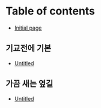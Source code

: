 # Table of contents

* [Initial page](README.md)

## 기교전에 기본

* [Untitled](undefined/untitled.md)

## 가끔 새는 옆길 <a id="undefined-1"></a>

* [Untitled](undefined-1/untitled.md)


